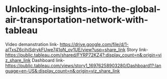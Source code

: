 # Unlocking-insights-into-the-global-air-transportation-network-with-tableau
Video demanstration link- https://drive.google.com/file/d/1-aITxsZ6cihiSdrykFUwe741qN_ov1UE/view?usp=share_link
Story link- https://public.tableau.com/shared/FYRP72KZ4?:display_count=n&:origin=viz_share_link
Dashboard link- https://public.tableau.com/views/story1_16976258903280/Dashboard1?:language=en-US&:display_count=n&:origin=viz_share_link
